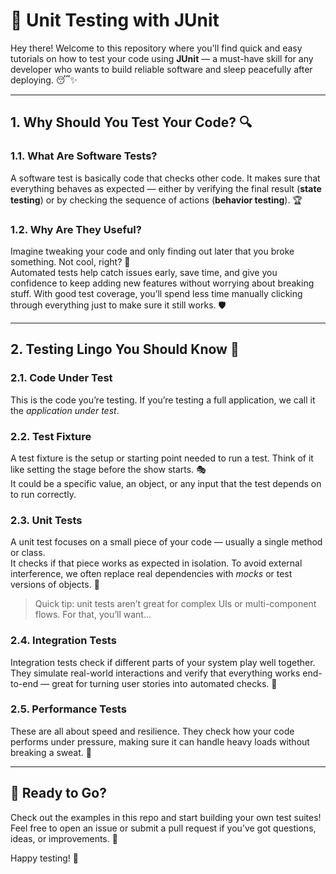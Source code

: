 # 🚀 Unit Testing with JUnit

Hey there! Welcome to this repository where you'll find quick and easy tutorials on how to test your code using **JUnit** — a must-have skill for any developer who wants to build reliable software and sleep peacefully after deploying. 😴✨

---

## 1. Why Should You Test Your Code? 🔍

### 1.1. What Are Software Tests?

A software test is basically code that checks other code. It makes sure that everything behaves as expected — either by verifying the final result (**state testing**) or by checking the sequence of actions (**behavior testing**). 🏆

### 1.2. Why Are They Useful?

Imagine tweaking your code and only finding out later that you broke something. Not cool, right? 😬  
Automated tests help catch issues early, save time, and give you confidence to keep adding new features without worrying about breaking stuff. With good test coverage, you’ll spend less time manually clicking through everything just to make sure it still works. 🛡️

---

## 2. Testing Lingo You Should Know 💬

### 2.1. Code Under Test

This is the code you’re testing. If you’re testing a full application, we call it the *application under test*.

### 2.2. Test Fixture

A test fixture is the setup or starting point needed to run a test. Think of it like setting the stage before the show starts. 🎭  
It could be a specific value, an object, or any input that the test depends on to run correctly.

### 2.3. Unit Tests

A unit test focuses on a small piece of your code — usually a single method or class.  
It checks if that piece works as expected in isolation. To avoid external interference, we often replace real dependencies with *mocks* or test versions of objects. 🧪

> Quick tip: unit tests aren’t great for complex UIs or multi-component flows. For that, you’ll want...

### 2.4. Integration Tests

Integration tests check if different parts of your system play well together.  
They simulate real-world interactions and verify that everything works end-to-end — great for turning user stories into automated checks. 🧩

### 2.5. Performance Tests

These are all about speed and resilience. They check how your code performs under pressure, making sure it can handle heavy loads without breaking a sweat. 🚦

---

## 🚀 Ready to Go?

Check out the examples in this repo and start building your own test suites!  
Feel free to open an issue or submit a pull request if you’ve got questions, ideas, or improvements. 🎉

Happy testing! 🧪
